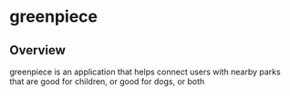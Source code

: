 # greenpiece

## Overview

greenpiece is an application that helps connect users with nearby parks that are good for children, or good for dogs, or both

